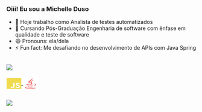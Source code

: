 ### Oiii! Eu sou a Michelle Duso



- 🔭 Hoje trabalho como Analista de testes automatizados
- 🌱 Cursando Pós-Graduação Engenharia de software com ênfase em qualidade e teste de software
- 😄 Pronouns: ela/dela
- ⚡ Fun fact: Me desafiando no desenvolvimento de APIs com Java Spring

##

<div>
  <a href="https://beacons.ai/michelleduso">
    <img height="180cm" src="https://github-readme-stats.vercel.app/api?username=michelleduso&show_icons=true&theme=dark#gh-dark-mode-only"/>
</div>

<div style="display: inline_block"><br>
  <img align="center" alt="Rafa-Js" height="30" width="40" src="https://raw.githubusercontent.com/devicons/devicon/master/icons/javascript/javascript-plain.svg">
  <img align="center" alt="Rafa-Ts" height="30" width="40" src="https://raw.githubusercontent.com/devicons/devicon/master/icons/java/java-plain.svg">
</div>

##

<div>
  <a href="https://www.linkedin.com/in/michelle-duso-096173107" target="_blank"><img src="https://img.shields.io/badge/-LinkedIn-%230077B5?style=for-the-badge&logo=linkedin&logoColor=white" target="_blank"></a> 
</div>
